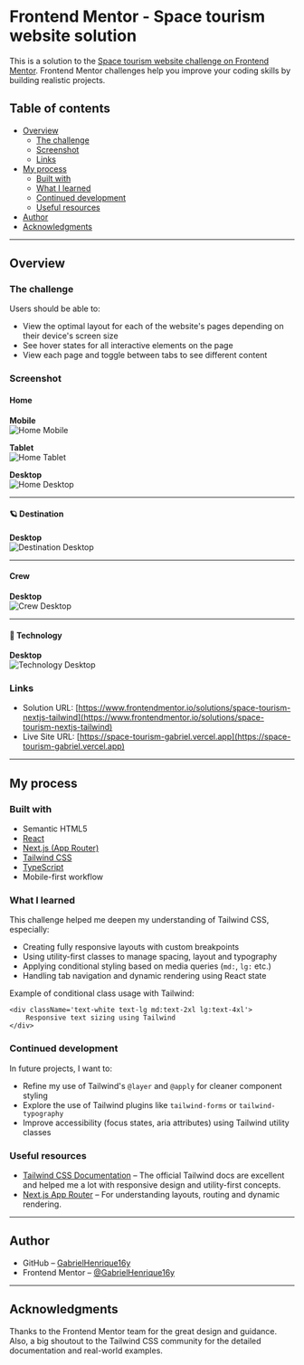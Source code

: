 # Frontend Mentor - Space tourism website solution

This is a solution to the
[Space tourism website challenge on Frontend Mentor](https://www.frontendmentor.io/challenges/space-tourism-multipage-website-gRWj1URZ3).
Frontend Mentor challenges help you improve your coding skills by building
realistic projects.

## Table of contents

-   [Overview](#overview)
    -   [The challenge](#the-challenge)
    -   [Screenshot](#screenshot)
    -   [Links](#links)
-   [My process](#my-process)
    -   [Built with](#built-with)
    -   [What I learned](#what-i-learned)
    -   [Continued development](#continued-development)
    -   [Useful resources](#useful-resources)
-   [Author](#author)
-   [Acknowledgments](#acknowledgments)

---

## Overview

### The challenge

Users should be able to:

-   View the optimal layout for each of the website's pages depending on their
    device's screen size
-   See hover states for all interactive elements on the page
-   View each page and toggle between tabs to see different content

### Screenshot

#### Home

**Mobile**  
![Home Mobile](./screenshots/home/home-mobile.png)

**Tablet**  
![Home Tablet](./screenshots/home/home-tablet.png)

**Desktop**  
![Home Desktop](./screenshots/home/home-desktop.png)

---

#### 🪐 Destination

**Desktop**  
![Destination Desktop](./screenshots/destination/destination-desktop.png)

---

#### Crew
**Desktop**  
![Crew Desktop](./screenshots/crew/crew-desktop.png)

---

#### 🚀 Technology

**Desktop**  
![Technology Desktop](./screenshots/technology/technology-desktop.png)

### Links

-   Solution URL:
    [https://www.frontendmentor.io/solutions/space-tourism-nextjs-tailwind](https://www.frontendmentor.io/solutions/space-tourism-nextjs-tailwind)
-   Live Site URL:
    [https://space-tourism-gabriel.vercel.app](https://space-tourism-gabriel.vercel.app)

---

## My process

### Built with

-   Semantic HTML5
-   [React](https://reactjs.org/)
-   [Next.js (App Router)](https://nextjs.org/docs/app)
-   [Tailwind CSS](https://tailwindcss.com/)
-   [TypeScript](https://www.typescriptlang.org/)
-   Mobile-first workflow

### What I learned

This challenge helped me deepen my understanding of Tailwind CSS, especially:

-   Creating fully responsive layouts with custom breakpoints
-   Using utility-first classes to manage spacing, layout and typography
-   Applying conditional styling based on media queries (`md:`, `lg:` etc.)
-   Handling tab navigation and dynamic rendering using React state

Example of conditional class usage with Tailwind:

```tsx
<div className='text-white text-lg md:text-2xl lg:text-4xl'>
    Responsive text sizing using Tailwind
</div>
```

### Continued development

In future projects, I want to:

-   Refine my use of Tailwind's `@layer` and `@apply` for cleaner component
    styling
-   Explore the use of Tailwind plugins like `tailwind-forms` or
    `tailwind-typography`
-   Improve accessibility (focus states, aria attributes) using Tailwind utility
    classes

### Useful resources

-   [Tailwind CSS Documentation](https://tailwindcss.com/docs) – The official
    Tailwind docs are excellent and helped me a lot with responsive design and
    utility-first concepts.
-   [Next.js App Router](https://nextjs.org/docs/app/building-your-application/routing)
    – For understanding layouts, routing and dynamic rendering.

---

## Author

-   GitHub – [GabrielHenrique16y](https://github.com/GabrielHenrique16y)
-   Frontend Mentor –
    [@GabrielHenrique16y](https://www.frontendmentor.io/profile/GabrielHenrique16y)

---

## Acknowledgments

Thanks to the Frontend Mentor team for the great design and guidance. Also, a
big shoutout to the Tailwind CSS community for the detailed documentation and
real-world examples.
